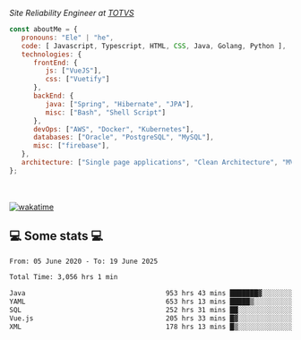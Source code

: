 <p><em>Site Reliability Engineer at <a href="https://www.totvs.com/">TOTVS</a></br>
</em></p>


```javascript
const aboutMe = {
   pronouns: "Ele" | "he",
   code: [ Javascript, Typescript, HTML, CSS, Java, Golang, Python ],
   technologies: {
      frontEnd: {
         js: ["VueJS"],
         css: ["Vuetify"]
      },
      backEnd: {
         java: ["Spring", "Hibernate", "JPA"],
         misc: ["Bash", "Shell Script"]
      },
      devOps: ["AWS", "Docker", "Kubernetes"],
      databases: ["Oracle", "PostgreSQL", "MySQL"],
      misc: ["firebase"],
   },
   architecture: ["Single page applications", "Clean Architecture", "MVC", "Microservices"],
};
```
</br></br>
[![wakatime](https://wakatime.com/badge/user/a3a8ed06-d304-4d6b-bc86-4adc418cdea7.svg)](https://wakatime.com/@a3a8ed06-d304-4d6b-bc86-4adc418cdea7)
<h2>💻 Some stats 💻</h2>

<!--START_SECTION:waka-->

```txt
From: 05 June 2020 - To: 19 June 2025

Total Time: 3,056 hrs 1 min

Java                                   953 hrs 43 mins ███████▓░░░░░░░░░░░░░░░░░   31.21 %
YAML                                   653 hrs 13 mins █████▒░░░░░░░░░░░░░░░░░░░   21.37 %
SQL                                    252 hrs 31 mins ██░░░░░░░░░░░░░░░░░░░░░░░   08.26 %
Vue.js                                 205 hrs 33 mins █▓░░░░░░░░░░░░░░░░░░░░░░░   06.73 %
XML                                    178 hrs 13 mins █▒░░░░░░░░░░░░░░░░░░░░░░░   05.83 %
```

<!--END_SECTION:waka-->
